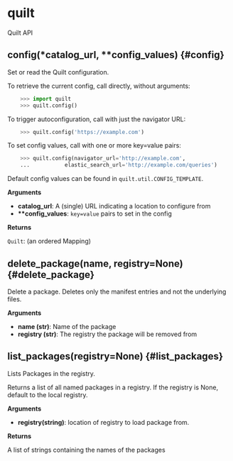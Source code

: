 
# quilt
Quilt API

## config(\*catalog\_url, \*\*config\_values)  {#config}
Set or read the Quilt configuration.

To retrieve the current config, call directly, without arguments:

```python
    >>> import quilt
    >>> quilt.config()
```

To trigger autoconfiguration, call with just the navigator URL:

```python
    >>> quilt.config('https://example.com')
```

To set config values, call with one or more key=value pairs:

```python
    >>> quilt.config(navigator_url='http://example.com',
    ...           elastic_search_url='http://example.com/queries')
```

Default config values can be found in `quilt.util.CONFIG_TEMPLATE`.

__Arguments__

* __catalog_url__:  A (single) URL indicating a location to configure from
* __**config_values__:  `key=value` pairs to set in the config

__Returns__

`Quilt`: (an ordered Mapping)


## delete\_package(name, registry=None)  {#delete\_package}

Delete a package. Deletes only the manifest entries and not the underlying files.

__Arguments__

* __name (str)__:  Name of the package
* __registry (str)__:  The registry the package will be removed from


## list\_packages(registry=None)  {#list\_packages}
Lists Packages in the registry.

Returns a list of all named packages in a registry.
If the registry is None, default to the local registry.

__Arguments__

* __registry(string)__:  location of registry to load package from.

__Returns__

A list of strings containing the names of the packages

